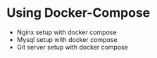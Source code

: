 # Using Docker-Compose

- Nginx setup with docker compose
- Mysql setup with docker compose
- Git server setup with docker compose